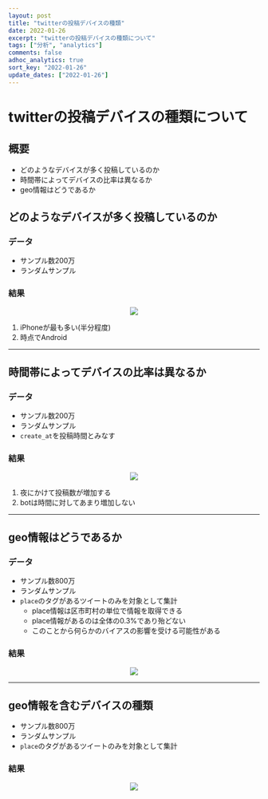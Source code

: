 ```yaml
---
layout: post
title: "twitterの投稿デバイスの種類"
date: 2022-01-26
excerpt: "twitterの投稿デバイスの種類について"
tags: ["分析", "analytics"]
comments: false
adhoc_analytics: true
sort_key: "2022-01-26"
update_dates: ["2022-01-26"]
---
```


# twitterの投稿デバイスの種類について

## 概要
 - どのようなデバイスが多く投稿しているのか
 - 時間帯によってデバイスの比率は異なるか
 - geo情報はどうであるか

## どのようなデバイスが多く投稿しているのか

### データ
 - サンプル数200万
 - ランダムサンプル

### 結果

<div align="center">
  <img src="https://user-images.githubusercontent.com/4949982/151094763-e47a12a2-66fb-4a0a-8f04-977ed6f0b1d1.png">
</div>

 1. iPhoneが最も多い(半分程度)
 2. 時点でAndroid

---

## 時間帯によってデバイスの比率は異なるか

### データ
 - サンプル数200万
 - ランダムサンプル
 - `create_at`を投稿時間とみなす

### 結果

<div align="center">
  <img src="https://user-images.githubusercontent.com/4949982/151097216-e2010975-c3ea-461d-b8de-93594c513c47.png">
</div>

 1. 夜にかけて投稿数が増加する
 2. botは時間に対してあまり増加しない


--- 

## geo情報はどうであるか

### データ
 - サンプル数800万
 - ランダムサンプル
 - `place`のタグがあるツイートのみを対象として集計
   - place情報は区市町村の単位で情報を取得できる
   - place情報があるのは全体の0.3%であり殆どない
   - このことから何らかのバイアスの影響を受ける可能性がある

### 結果

<div align="center">
  <img src="https://user-images.githubusercontent.com/4949982/151099930-52bb4efe-3355-43ea-8072-c4bb49fc156c.png">
</div>

---

## geo情報を含むデバイスの種類
 - サンプル数800万
 - ランダムサンプル
 - `place`のタグがあるツイートのみを対象として集計

### 結果

<div align="center">
  <img src="https://user-images.githubusercontent.com/4949982/151101031-3299e610-3595-467c-bd8e-1f2c98351466.png">
</div>

